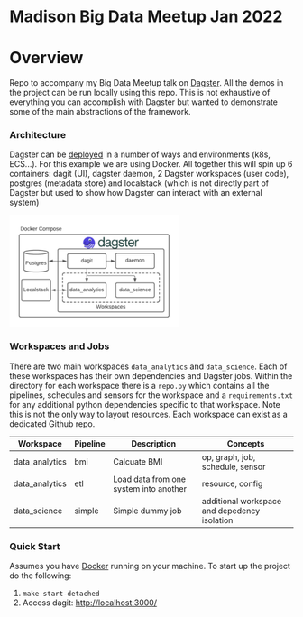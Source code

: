 # Madison Big Data Meetup Jan 2022

# Overview
Repo to accompany my Big Data Meetup talk on [Dagster](https://dagster.io/). All the demos in the project can be run locally using this repo. This is not exhaustive of everything you can accomplish with Dagster but wanted to demonstrate some of the main abstractions of the framework.

### Architecture
Dagster can be [deployed](https://docs.dagster.io/deployment/overview) in a number of ways and environments (k8s, ECS...). For this example we are using Docker. All together this will spin up 6 containers: dagit (UI), dagster daemon, 2 Dagster workspaces (user code), postgres (metadata store) and localstack (which is not directly part of Dagster but used to show how Dagster can interact with an external system)

<img width="300" src="assets/docker_compose.png">

### Workspaces and Jobs
There are two main workspaces `data_analytics` and `data_science`. Each of these workspaces has their own dependencies and Dagster jobs. Within the directory for each workspace there is a `repo.py` which contains all the pipelines, schedules and sensors for the workspace and a `requirements.txt` for any additional python dependencies specific to that workspace. Note this is not the only way to layout resources. Each workspace can exist as a dedicated Github repo.

| Workspace | Pipeline | Description | Concepts |
| --- | --- | --- | --- |
| data_analytics | bmi | Calcuate BMI | op, graph, job, schedule, sensor |
| data_analytics | etl | Load data from one system into another |  resource, config |
| data_science | simple | Simple dummy job | additional workspace and depedency isolation |

### Quick Start
Assumes you have [Docker](https://www.docker.com/) running on your machine. To start up the project do the following:

1. `make start-detached`
2. Access dagit: [http://localhost:3000/](http://localhost:3000/)